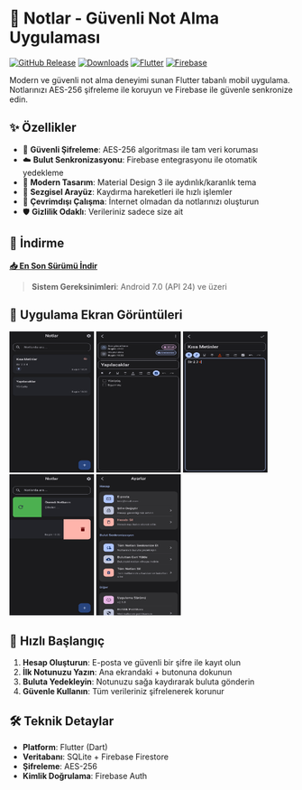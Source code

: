 # 📝 Notlar - Güvenli Not Alma Uygulaması

[![GitHub Release](https://img.shields.io/github/v/release/yusufyorunc/Notlar?style=for-the-badge&logo=github&color=blue)](https://github.com/yusufyorunc/Notlar/releases/tag/Notlar)
[![Downloads](https://img.shields.io/github/downloads/yusufyorunc/Notlar/total?style=for-the-badge&logo=android&color=green)](https://github.com/yusufyorunc/Notlar/releases/tag/Notlar)
[![Flutter](https://img.shields.io/badge/Flutter-3.35.1+-02569B?style=for-the-badge&logo=flutter)](https://flutter.dev)
[![Firebase](https://img.shields.io/badge/Firebase-Enabled-FFCA28?style=for-the-badge&logo=firebase)](https://firebase.google.com)

Modern ve güvenli not alma deneyimi sunan Flutter tabanlı mobil uygulama. Notlarınızı AES-256 şifreleme ile koruyun ve Firebase ile güvenle senkronize edin.

## ✨ Özellikler

- 🔐 **Güvenli Şifreleme**: AES-256 algoritması ile tam veri koruması
- ☁️ **Bulut Senkronizasyonu**: Firebase entegrasyonu ile otomatik yedekleme
- 🎨 **Modern Tasarım**: Material Design 3 ile aydınlık/karanlık tema
- 📱 **Sezgisel Arayüz**: Kaydırma hareketleri ile hızlı işlemler
- 🔄 **Çevrimdışı Çalışma**: İnternet olmadan da notlarınızı oluşturun
- 🛡️ **Gizlilik Odaklı**: Verileriniz sadece size ait

## 📱 İndirme

**[📥 En Son Sürümü İndir](https://github.com/yusufyorunc/Notlar/releases/tag/Notlar)**

> **Sistem Gereksinimleri**: Android 7.0 (API 24) ve üzeri

## 📸 Uygulama Ekran Görüntüleri

<div align="left">
  <img src="1.jpg" width="150" height="250" alt="Ana Ekran" />
  <img src="2.jpg" width="150" height="250" alt="Not Oluşturma" />
  <img src="3.png" width="150" height="250" alt="Not Düzenleme" />
  <img src="4.jpg" width="150" height="250" alt="Ayarlar" />
  <img src="5.jpg" width="150" height="250" alt="Giriş Ekranı" />
</div>

## 🚀 Hızlı Başlangıç

1. **Hesap Oluşturun**: E-posta ve güvenli bir şifre ile kayıt olun
2. **İlk Notunuzu Yazın**: Ana ekrandaki + butonuna dokunun
3. **Buluta Yedekleyin**: Notunuzu sağa kaydırarak buluta gönderin
4. **Güvenle Kullanın**: Tüm verileriniz şifrelenerek korunur

## 🛠️ Teknik Detaylar

- **Platform**: Flutter (Dart)
- **Veritabanı**: SQLite + Firebase Firestore
- **Şifreleme**: AES-256
- **Kimlik Doğrulama**: Firebase Auth
